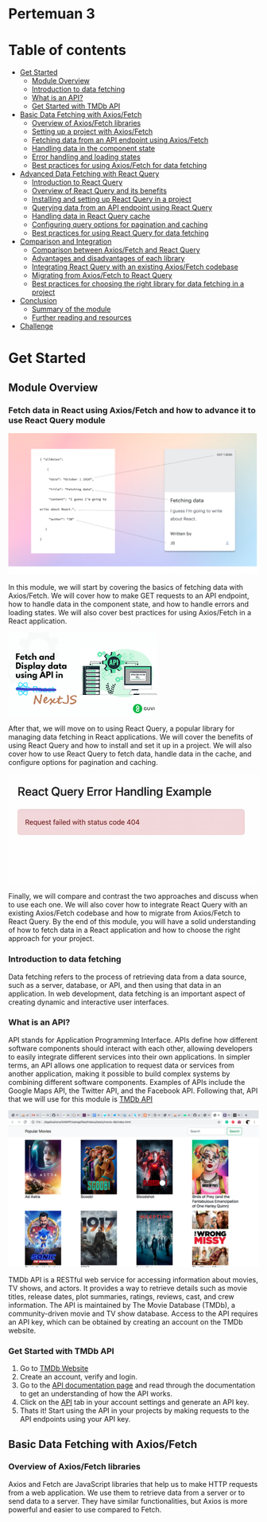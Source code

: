 # Pertemuan 3

# Table of contents

- [Get Started](#get-started)
    - [Module Overview](#module-overview)
    - [Introduction to data fetching](#introduction-to-data-fetching)
    - [What is an API?](#what-is-an-api?)  
    - [Get Started with TMDb API](get-started-with-tmdb-api)
- [Basic Data Fetching with Axios/Fetch](#basic-data-fetching-with-axios/fetch)
    - [Overview of Axios/Fetch libraries](#overview-of-axios/fetch-libraries)
    - [Setting up a project with Axios/Fetch](#setting-up-a-project-with-axios/fetch)
    - [Fetching data from an API endpoint using Axios/Fetch](#handling-form-data-in-react)
    - [Handling data in the component state](#handling-form-data-in-react)
    - [Error handling and loading states](#handling-form-data-in-react)
    - [Best practices for using Axios/Fetch for data fetching](#handling-form-data-in-react)
- [Advanced Data Fetching with React Query](#introduction-to-react-hook-form)
    - [Introduction to React Query](#what-is-react-hook-form)
    - [Overview of React Query and its benefits](#setting-up-a-next.js-and-typescript-project)
    - [Installing and setting up React Query in a project](#what-is-react-hook-form)
    - [Querying data from an API endpoint using React Query](#what-is-react-hook-form)
    - [Handling data in React Query cache](#what-is-react-hook-form)
    - [Configuring query options for pagination and caching](#what-is-react-hook-form)
    - [Best practices for using React Query for data fetching](#what-is-react-hook-form)
- [Comparison and Integration](#conclusion-and-next-steps)
    - [Comparison between Axios/Fetch and React Query](#recap-of-what-we-have-learned)
    - [Advantages and disadvantages of each library](#tips-and-best-practices-for-building-forms-using-react-hook-form)
    - [Integrating React Query with an existing Axios/Fetch codebase](#)
    - [Migrating from Axios/Fetch to React Query](#)
    - [Best practices for choosing the right library for data fetching in a project](#)
- [Conclusion](#)
    - [Summary of the module](#)
    - [Further reading and resources](#)
- [Challenge](#challenge)

# **Get Started**

## **Module Overview**
### Fetch data in React using Axios/Fetch and how to advance it to use React Query module
![Fetch Illustration](/modul-3/images/b1.png) 

In this module, we will start by covering the basics of fetching data with Axios/Fetch. We will cover how to make GET requests to an API endpoint, how to handle data in the component state, and how to handle errors and loading states. We will also cover best practices for using Axios/Fetch in a React application.

![Fetch Illustration](/modul-3/images/a1.png) 

After that, we will move on to using React Query, a popular library for managing data fetching in React applications. We will cover the benefits of using React Query and how to install and set it up in a project. We will also cover how to use React Query to fetch data, handle data in the cache, and configure options for pagination and caching.

![Fetch Illustration](/modul-3/images/a3.jpg) 

Finally, we will compare and contrast the two approaches and discuss when to use each one. We will also cover how to integrate React Query with an existing Axios/Fetch codebase and how to migrate from Axios/Fetch to React Query. By the end of this module, you will have a solid understanding of how to fetch data in a React application and how to choose the right approach for your project.


### **Introduction to data fetching**

Data fetching refers to the process of retrieving data from a data source, such as a server, database, or API, and then using that data in an application. In web development, data fetching is an important aspect of creating dynamic and interactive user interfaces.

### **What is an API?**
API stands for Application Programming Interface. APIs define how different software components should interact with each other, allowing developers to easily integrate different services into their own applications. In simpler terms, an API allows one application to request data or services from another application, making it possible to build complex systems by combining different software components. Examples of APIs include the Google Maps API, the Twitter API, and the Facebook API. Following that, API that we will use for this module is [TMDb API](https://developers.themoviedb.org/3/getting-started/introduction)

![TMDB Illustration](/modul-3/images/a4.png) 

TMDb API is a RESTful web service for accessing information about movies, TV shows, and actors. It provides a way to retrieve details such as movie titles, release dates, plot summaries, ratings, reviews, cast, and crew information. The API is maintained by The Movie Database (TMDb), a community-driven movie and TV show database. Access to the API requires an API key, which can be obtained by creating an account on the TMDb website.

### **Get Started with TMDb API**
1. Go to [TMDb Website](https://www.themoviedb.org/)
2. Create an account, verify and login.
3. Go to the [API documentation page](https://developers.themoviedb.org/3/getting-started/introduction) and read through the documentation to get an understanding of how the API works.
4. Click on the [API](https://www.themoviedb.org/settings/api) tab in your account settings and generate an API key.
5. Thats it! Start using the API in your projects by making requests to the API endpoints using your API key.


## **Basic Data Fetching with Axios/Fetch**
### **Overview of Axios/Fetch libraries**

Axios and Fetch are JavaScript libraries that help us to make HTTP requests from a web application. We use them to retrieve data from a server or to send data to a server. They have similar functionalities, but Axios is more powerful and easier to use compared to Fetch.